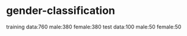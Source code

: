 # gender-classification

training data:760
   male:380
   female:380
test data:100
   male:50
   female:50
